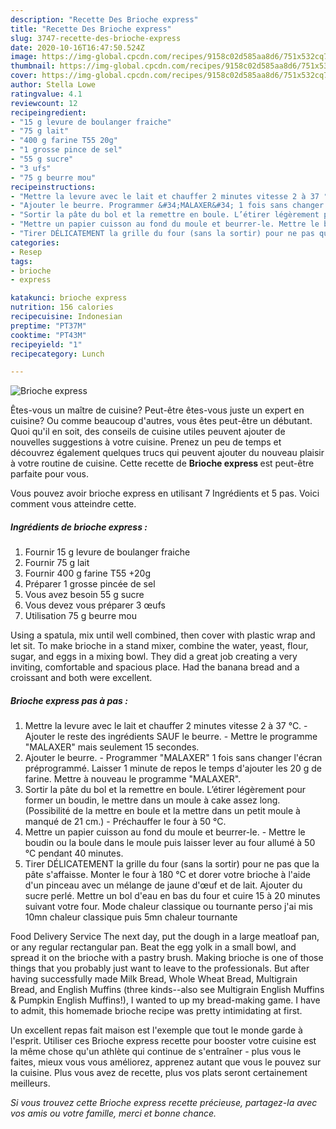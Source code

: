 ```yaml
---
description: "Recette Des Brioche express"
title: "Recette Des Brioche express"
slug: 3747-recette-des-brioche-express
date: 2020-10-16T16:47:50.524Z
image: https://img-global.cpcdn.com/recipes/9158c02d585aa8d6/751x532cq70/brioche-express-photo-principale-de-la-recette.jpg
thumbnail: https://img-global.cpcdn.com/recipes/9158c02d585aa8d6/751x532cq70/brioche-express-photo-principale-de-la-recette.jpg
cover: https://img-global.cpcdn.com/recipes/9158c02d585aa8d6/751x532cq70/brioche-express-photo-principale-de-la-recette.jpg
author: Stella Lowe
ratingvalue: 4.1
reviewcount: 12
recipeingredient:
- "15 g levure de boulanger fraiche"
- "75 g lait"
- "400 g farine T55 20g"
- "1 grosse pince de sel"
- "55 g sucre"
- "3 ufs"
- "75 g beurre mou"
recipeinstructions:
- "Mettre la levure avec le lait et chauffer 2 minutes vitesse 2 à 37 °C. Ajouter le reste des ingrédients SAUF le beurre. Mettre le programme &#34;MALAXER&#34; mais seulement 15 secondes."
- "Ajouter le beurre. Programmer &#34;MALAXER&#34; 1 fois sans changer l&#39;écran préprogrammé. Laisser 1 minute de repos le temps d&#39;ajouter les 20 g de farine. Mettre à nouveau le programme &#34;MALAXER&#34;."
- "Sortir la pâte du bol et la remettre en boule. L’étirer légèrement pour former un boudin, le mettre dans un moule à cake assez long. (Possibilité de la mettre en boule et la mettre dans un petit moule à manqué de 21 cm.) Préchauffer le four à 50 °C."
- "Mettre un papier cuisson au fond du moule et beurrer-le. Mettre le boudin ou la boule dans le moule puis laisser lever au four allumé à 50 °C pendant 40 minutes."
- "Tirer DÉLICATEMENT la grille du four (sans la sortir) pour ne pas que la pâte s&#39;affaisse. Monter le four à 180 °C et dorer votre brioche à l&#39;aide d&#39;un pinceau avec un mélange de jaune d&#39;œuf et de lait. Ajouter du sucre perlé. Mettre un bol d&#39;eau en bas du four et cuire 15 à 20 minutes suivant votre four. Mode chaleur classique ou tournante perso j&#39;ai mis 10mn chaleur classique puis 5mn chaleur tournante"
categories:
- Resep
tags:
- brioche
- express

katakunci: brioche express 
nutrition: 156 calories
recipecuisine: Indonesian
preptime: "PT37M"
cooktime: "PT43M"
recipeyield: "1"
recipecategory: Lunch

---
```



![Brioche express](https://img-global.cpcdn.com/recipes/9158c02d585aa8d6/751x532cq70/brioche-express-photo-principale-de-la-recette.jpg)

Êtes-vous un maître de cuisine? Peut-être êtes-vous juste un expert en cuisine? Ou comme beaucoup d'autres, vous êtes peut-être un débutant. Quoi qu'il en soit, des conseils de cuisine utiles peuvent ajouter de nouvelles suggestions à votre cuisine. Prenez un peu de temps et découvrez également quelques trucs qui peuvent ajouter du nouveau plaisir à votre routine de cuisine. Cette recette de <strong> Brioche express </strong> est peut-être parfaite pour vous.

<!--inarticleads1-->

Vous pouvez avoir brioche express en utilisant 7 Ingrédients et 5 pas. Voici comment vous atteindre cette.

##### Ingrédients de brioche express :

1. Fournir 15 g levure de boulanger fraiche
1. Fournir 75 g lait
1. Fournir 400 g farine T55 +20g
1. Préparer 1 grosse pincée de sel
1. Vous avez besoin 55 g sucre
1. Vous devez vous préparer 3 œufs
1. Utilisation 75 g beurre mou


Using a spatula, mix until well combined, then cover with plastic wrap and let sit. To make brioche in a stand mixer, combine the water, yeast, flour, sugar, and eggs in a mixing bowl. They did a great job creating a very inviting, comfortable and spacious place. Had the banana bread and a croissant and both were excellent. 

<!--inarticleads2-->

##### Brioche express pas à pas :

1. Mettre la levure avec le lait et chauffer 2 minutes vitesse 2 à 37 °C. - Ajouter le reste des ingrédients SAUF le beurre. - Mettre le programme &#34;MALAXER&#34; mais seulement 15 secondes.
1. Ajouter le beurre. - Programmer &#34;MALAXER&#34; 1 fois sans changer l&#39;écran préprogrammé. Laisser 1 minute de repos le temps d&#39;ajouter les 20 g de farine. Mettre à nouveau le programme &#34;MALAXER&#34;.
1. Sortir la pâte du bol et la remettre en boule. L’étirer légèrement pour former un boudin, le mettre dans un moule à cake assez long. (Possibilité de la mettre en boule et la mettre dans un petit moule à manqué de 21 cm.) - Préchauffer le four à 50 °C.
1. Mettre un papier cuisson au fond du moule et beurrer-le. - Mettre le boudin ou la boule dans le moule puis laisser lever au four allumé à 50 °C pendant 40 minutes.
1. Tirer DÉLICATEMENT la grille du four (sans la sortir) pour ne pas que la pâte s&#39;affaisse. Monter le four à 180 °C et dorer votre brioche à l&#39;aide d&#39;un pinceau avec un mélange de jaune d&#39;œuf et de lait. Ajouter du sucre perlé. Mettre un bol d&#39;eau en bas du four et cuire 15 à 20 minutes suivant votre four. Mode chaleur classique ou tournante perso j&#39;ai mis 10mn chaleur classique puis 5mn chaleur tournante


Food Delivery Service The next day, put the dough in a large meatloaf pan, or any regular rectangular pan. Beat the egg yolk in a small bowl, and spread it on the brioche with a pastry brush. Making brioche is one of those things that you probably just want to leave to the professionals. But after having successfully made Milk Bread, Whole Wheat Bread, Multigrain Bread, and English Muffins (three kinds--also see Multigrain English Muffins &amp; Pumpkin English Muffins!), I wanted to up my bread-making game. I have to admit, this homemade brioche recipe was pretty intimidating at first. 

<!--inarticleads1-->

<p>
Un excellent repas fait maison est l'exemple que tout le monde garde à l'esprit. Utiliser ces Brioche express recette pour booster votre cuisine est la même chose qu'un athlète qui continue de s'entraîner - plus vous le faites, mieux vous vous améliorez, apprenez autant que vous le pouvez sur la cuisine. Plus vous avez de recette, plus vos plats seront certainement meilleurs.
</p>

<p>
<i>Si vous trouvez cette Brioche express recette précieuse, partagez-la avec vos amis ou votre famille, merci et bonne chance.</i>
</p>
